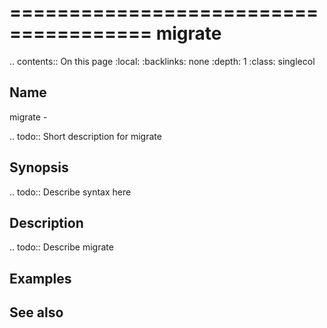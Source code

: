 

======================================
migrate
======================================

.. contents:: On this page
    :local:
    :backlinks: none
    :depth: 1
    :class: singlecol

Name
----
migrate - 

.. todo::
    Short description for migrate

Synopsis
--------
.. todo::
   Describe syntax here

Description
-----------
.. todo::
    Describe migrate

Examples
--------

See also
--------


